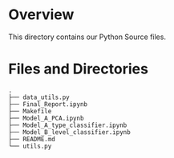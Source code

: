 
# Overview

This directory contains our Python Source files.

# Files and Directories

```
.
├── data_utils.py
├── Final_Report.ipynb
├── Makefile
├── Model_A_PCA.ipynb
├── Model_A_type_classifier.ipynb
├── Model_B_level_classifier.ipynb
├── README.md
└── utils.py
```
